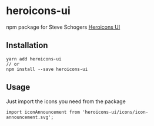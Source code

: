 # heroicons-ui

npm package for Steve Schogers [Heroicons UI](https://github.com/sschoger/heroicons-ui)

## Installation

```
yarn add heroicons-ui
// or
npm install --save heroicons-ui
```

## Usage

Just import the icons you need from the package

```
import iconAnnouncement from 'heroicons-ui/icons/icon-announcement.svg';
```
